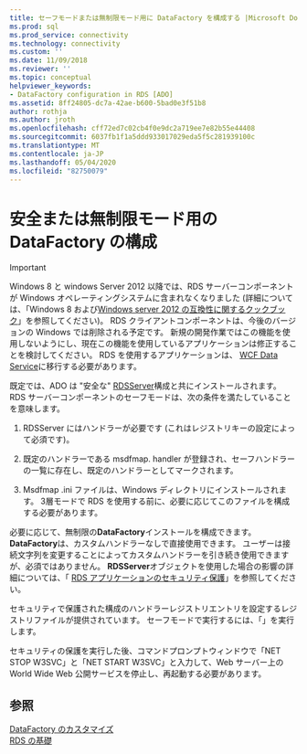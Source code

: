 ```yaml
---
title: セーフモードまたは無制限モード用に DataFactory を構成する |Microsoft Docs
ms.prod: sql
ms.prod_service: connectivity
ms.technology: connectivity
ms.custom: ''
ms.date: 11/09/2018
ms.reviewer: ''
ms.topic: conceptual
helpviewer_keywords:
- DataFactory configuration in RDS [ADO]
ms.assetid: 8ff24805-dc7a-42ae-b600-5bad0e3f51b8
author: rothja
ms.author: jroth
ms.openlocfilehash: cff72ed7c02cb4f0e9dc2a719ee7e82b55e44408
ms.sourcegitcommit: 6037fb1f1a5ddd933017029eda5f5c281939100c
ms.translationtype: MT
ms.contentlocale: ja-JP
ms.lasthandoff: 05/04/2020
ms.locfileid: "82750079"
---
```

# <a name="configuring-datafactory-for-safe-or-unrestricted-modes"></a>安全または無制限モード用の DataFactory の構成
> [!IMPORTANT]
>  Windows 8 と windows Server 2012 以降では、RDS サーバーコンポーネントが Windows オペレーティングシステムに含まれなくなりました (詳細については、「Windows 8 および[Windows server 2012 の互換性に関するクックブック](https://www.microsoft.com/download/details.aspx?id=27416)」を参照してください)。 RDS クライアントコンポーネントは、今後のバージョンの Windows では削除される予定です。 新規の開発作業ではこの機能を使用しないようにし、現在この機能を使用しているアプリケーションは修正することを検討してください。 RDS を使用するアプリケーションは、 [WCF Data Service](https://go.microsoft.com/fwlink/?LinkId=199565)に移行する必要があります。  
  
 既定では、ADO は "安全な" [RDSServer](../../../ado/reference/rds-api/datafactory-object-rdsserver.md)構成と共にインストールされます。 RDS サーバーコンポーネントのセーフモードは、次の条件を満たしていることを意味します。  
  
1.  RDSServer にはハンドラーが必要です (これはレジストリキーの設定によって必須です)。  
  
2.  既定のハンドラーである msdfmap. handler が登録され、セーフハンドラーの一覧に存在し、既定のハンドラーとしてマークされます。  
  
3.  Msdfmap .ini ファイルは、Windows ディレクトリにインストールされます。 3層モードで RDS を使用する前に、必要に応じてこのファイルを構成する必要があります。  
  
 必要に応じて、無制限の**DataFactory**インストールを構成できます。 **DataFactory**は、カスタムハンドラーなしで直接使用できます。 ユーザーは接続文字列を変更することによってカスタムハンドラーを引き続き使用できますが、必須ではありません。 **RDSServer**オブジェクトを使用した場合の影響の詳細については、「 [RDS アプリケーションのセキュリティ保護](../../../ado/guide/remote-data-service/securing-rds-applications.md)」を参照してください。  
  
 セキュリティで保護された構成のハンドラーレジストリエントリを設定するレジストリファイルが提供されています。 セーフモードで実行するには、「」を実行します。  
  
 セキュリティの保護を実行した後、コマンドプロンプトウィンドウで「NET STOP W3SVC」と「NET START W3SVC」と入力して、Web サーバー上の World Wide Web 公開サービスを停止し、再起動する必要があります。  
  
## <a name="see-also"></a>参照  
 [DataFactory のカスタマイズ](../../../ado/guide/remote-data-service/datafactory-customization.md)   
 [RDS の基礎](../../../ado/guide/remote-data-service/rds-fundamentals.md)



